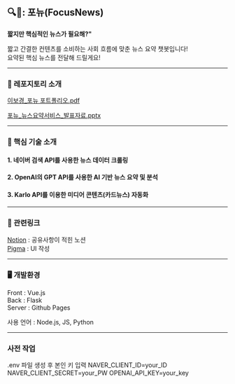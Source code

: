 ## 🔍📰: 포뉴(FocusNews)

**짧지만 핵심적인 뉴스가 필요해?"**

짧고 간결한 컨텐츠를 소비하는 사회 흐름에 맞춘 뉴스 요약 챗봇입니다!<br>
요약된 핵심 뉴스를 전달해 드릴게요!

---

### 🔔 레포지토리 소개
[이보경_포뉴 포트폴리오.pdf](https://github.com/user-attachments/files/20039947/_.pdf)

[포뉴_뉴스요약서비스_발표자료.pptx](https://github.com/user-attachments/files/20039844/_._.pptx)

---

### 🔔 핵심 기술 소개
#### 	1. 네이버 검색 API를 사용한 뉴스 데이터 크롤링

#### 2. OpenAI의 GPT API를 사용한 AI 기반 뉴스 요약 및 분석

#### 3. Karlo API를 이용한 미디어 콘텐츠(카드뉴스) 자동화

---

### 📝 관련링크
	
[Notion](https://www.notion.so/nex2y/88ddd9927caa4a63a7be2c07a7fd74bd?pvs=4) : 공유사항이 적힌 노션<br>
[Pigma](https://www.figma.com/design/1FwURFs3LuHiW3HJ6qjLN1/%ED%8F%AC%EB%89%B4?node-id=0-1&t=rFDal6jrHmIPM73Y-1) : UI 작성

---

### 🖥️ 개발환경

Front : Vue.js<br>
Back : Flask<br>
Server : Github Pages

사용 언어 : Node.js, JS, Python

---
### 사전 작업
.env 파일 생성 후 본인 키 입력
NAVER_CLIENT_ID=your_ID
NAVER_CLIENT_SECRET=your_PW
OPENAI_API_KEY=your_key
